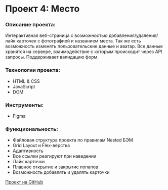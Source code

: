 # Проект 4: Место

### Описание проекта:
Интерактивная веб-страница с возможностью добавления/удаления/лайк карточек с фотографией и названием места. Так же есть возможность изменять пользовательские данные и аватар. Все данные хранятся на сервере, взаимодействие с которым происходит через API запросы. Поддерживает валидацию форм.

### Технологии проекта:
* HTML & CSS
* JavaScript
* DOM

### Инструменты:
* Figma

### Функциональность:
* Файловая структура проекта по правилам Nested БЭМ
* Grid Layout и Flex-вёрстка
* Адаптивность 
* Все ссылки реагируют при наведении
* Лайк карточки
* Плавное открытие и закрытие попапов
* Возможность добавлять и удалять карточки
 
[Проект на GitHub](https://masharakitskaya.github.io/mesto/)
